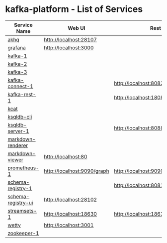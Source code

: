 # kafka-platform - List of Services

| Service Name | Web UI | Rest API |
|-------------- |------|------------
|[akhq](./documentation/services/akhq )|<http://localhost:28107>
|[grafana](./documentation/services/grafana )|<http://localhost:3000>
|[kafka-1](./documentation/services/kafka )|
|[kafka-2](./documentation/services/kafka )|
|[kafka-3](./documentation/services/kafka )|
|[kafka-connect-1](./documentation/services/kafka-connect )|| <http://localhost:8083>
|[kafka-rest-1](./documentation/services/kafka-rest )|| <http://localhost:18086>
|[kcat](./documentation/services/kcat )|
|[ksqldb-cli](./documentation/services/ksqldb-cli )|
|[ksqldb-server-1](./documentation/services/ksqldb )|| <http://localhost:8088>
|[markdown-renderer](./documentation/services/markdown-renderer )|
|[markdown-viewer](./documentation/services/markdown-viewer )|<http://localhost:80>
|[prometheus-1](./documentation/services/prometheus )|<http://localhost:9090/graph>| <http://localhost:9090/api/v1>
|[schema-registry-1](./documentation/services/schema-registry )|| <http://localhost:8081>
|[schema-registry-ui](./documentation/services/schema-registry-ui )|<http://localhost:28102>
|[streamsets-1](./documentation/services/streamsets )|<http://localhost:18630>| <http://localhost:18630/collector/restapi>
|[wetty](./documentation/services/wetty )|<http://localhost:3001>
|[zookeeper-1](./documentation/services/zookeeper )|